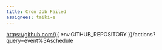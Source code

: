```yaml
---
title: Cron Job Failed
assignees: taiki-e
---
```


https://github.com/{{ env.GITHUB_REPOSITORY }}/actions?query=event%3Aschedule
